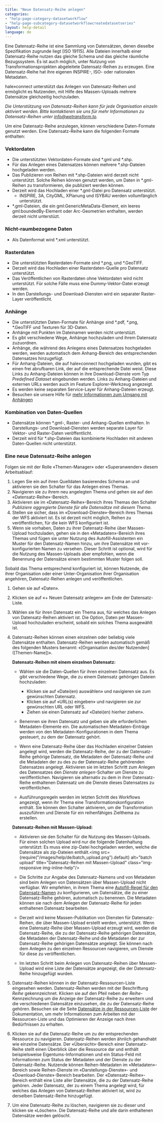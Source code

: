 ```yaml
---
title: "Neue Datensatz-Reihe anlegen"
categories:
- "help-page-category-datasetworkflow"
- "help-page-subcategory-datasetworkflowcreatedatasetseries"
layout: help-detail
language: de
---
```



Eine Datensatz-Reihe ist eine Sammlung von Datensätzen, denen dieselbe Spezifikation zugrunde liegt [ISO 19115]. Alle Dateien innerhalb einer Datensatz-Reihe nutzen das gleiche Schema und das gleiche räumliche Bezugssystem. Es ist auch möglich, unter Nutzung von Transformationsprojekten abgeleitete Datensatz-Reihen zu erzeugen. Eine Datensatz-Reihe hat ihre eigenen INSPIRE-, ISO- oder nationalen Metadaten.

hale»connect unterstützt das Anlegen von Datensatz-Reihen und ermöglicht es Nutzenden, mit Hilfe des Massen-Uploads mehrere Datensätze gleichzeitig hochzuladen.

*Die Unterstützung von Datensatz-Reihen kann für jede Organisation einzeln aktiviert werden. Bitte kontaktieren sie uns für mehr Informationen zu Datensatz-Reihen unter info@wetransform.to.*

Um eine Datensatz-Reihe anzulegen, können verschiedene Daten-Formate genutzt werden. Eine Datensatz-Reihe kann die folgenden Formate enthalten:

### Vektordaten ###
  * Die unterstützten Vektordaten-Formate sind \*.gml und \*.shp.
  * Für das Anlegen eines Datensatzes können mehrere \*.shp-Dateien hochgeladen werden.
  * Das Publizieren von Reihen mit \*.shp-Dateien wird derzeit nicht unterstützt. Solche Reihen können genutzt werden, um Daten in \*.gml-Reihen zu transformieren, die publiziert werden können.
  * Derzeit wird das Hochladen einer \*.gml-Datei pro Datensatz unterstützt.
    * INSPIRE, 3A, CityGML, XPlanung und ISYBAU werden vollumfänglich unterstützt.
  * \*.gml-Dateien, die ein gml:GenericMetaData-Element, ein leeres gml:boundedBy-Element oder Arc-Geometrien enthalten, werden derzeit nicht unterstüzt.

### Nicht-raumbezogene Daten ###
  * Als Datenformat wird \*.xml unterstützt.

### Rasterdaten ###
  * Die unterstützten Rasterdaten-Formate sind \*.png, und \*.GeoTIFF.
  * Derzeit wird das Hochladen einer Rasterdaten-Quelle pro Datensatz unterstützt.
  * Das Veröffentlichen von Rasterdaten ohne Vektordaten wird nicht unterstützt. Für solche Fälle muss eine Dummy-Vektor-Datei erzeugt werden.
  * In den Darstellungs- und Download-Diensten wird ein separater Raster-Layer veröffentlicht.

### Anhänge ###
  * Die unterstützten Daten-Formate für Anhänge sind \*.pdf, \*.png, \*.GeoTIFF und Texturen für 3D-Daten.
  * Anhänge mit Punkten im Dateinamen werden nicht unterstüzt.
  * Es gibt verschiedene Wege, Anhänge hochzuladen und ihrem Datensatz zuzuordnen.
  * Anhänge, die während des Anlegens eines Datensatzes hochgeladen werden, werden automatisch dem Anhang-Bereich des entsprechenden Datensatzes hinzugefügt.
  * Für Anhang-Dateien, die auf hale»connect hochgeladen wurden, gibt es einen frei abrufbaren Link, der auf die entsprechende Datei weist. Diese Links zu Anhang-Dateien können in ihre Download-Dienste vom Typ *Predefined Dataset* eingebunden werden. Links zu Anhang-Dateien und externen URLs werden auch im Feature Explorer-Werkzeug angezeigt.
  * Es werden keine separaten Service-Layer für Anhang-Dateien erzeugt.
  * Besuchen sie unsere Hilfe für [mehr Informationen zum Umgang mit Anhängen](https://www.wetransform.to/help/de/help-page-category-reference/help-page-subcategory-reference-data/2018/03/10/reference-data-files/)

### Kombination von Daten-Quellen ###
  * Datensätze können \*.gml-, Raster- und Anhang-Quellen enthalten. In Darstellungs- und Download-Diensten werden separate Layer für Vektor- und Raster-Daten veröffentlicht.
  * Derzeit wird für \*.shp-Dateien das kombinierte Hochladen mit anderen Daten-Quellen nicht unterstützt.

### **Eine neue Datensatz-Reihe anlegen** ###

Folgen sie mit der Rolle &laquo;Themen-Manager&raquo; oder &laquo;Superanwender&raquo; diesem Arbeitsablauf:

1. Legen Sie ein auf ihren Quelldaten basierendes Schema an und aktivieren sie den Schalter für das Anlegen eines Themas.
2. Navigieren sie zu ihrem neu angelegten Thema und gehen sie auf den &laquo;Datensatz-Reihe&raquo;-Bereich.
3. Aktivieren sie im &laquo;Datensatz-Reihe&raquo;-Bereich ihres Themas den Schalter *Publiziere aggregierte Dienste für alle Datensätze mit diesem Thema*.
4. Stellen sie sicher, dass im &laquo;Download-Dienste&raquo;-Bereich ihres Themas der WFS aktiviert ist. Es ist derzeit nicht möglich, Reihen zu veröffentlichen, für die kein WFS konfiguriert ist.
5. Wenn sie vorhaben, Daten zu ihrer Datensatz-Reihe über Massen-Upload hochzuladen, gehen sie in den &laquo;Metadaten&raquo;-Bereich ihres Themas und fügen sie unter Nutzung des Autofill-Assistenten ein Muster für den Datensatz-Namen hinzu, um ihre Datensätze mit vor-konfigurierten Namen zu versehen. Dieser Schritt ist optional, wird für die Nutzung des Massen-Uploads aber empfohlen, wenn die Benennung der Datensätze einem bestimmten Muster folgen soll.

Sobald das Thema entsprechend konfiguriert ist, können Nutzende, die ihrer Organisation oder einer Unter-Organisation ihrer Organisation angehören, Datensatz-Reihen anlegen und veröffentlichen.

1. Gehen sie auf &laquo;Daten&raquo;.
2. Klicken sie auf &laquo;+ Neuen Datensatz anlegen&raquo; am Ende der Datensatz-Liste.
3. Wählen sie für ihren Datensatz ein Thema aus, für welches das Anlegen von Datensatz-Reihen aktiviert ist. Die Option, Daten per Massen-Upload hochzuladen erscheint, sobald ein solches Thema ausgewählt ist.
4. Datensatz-Reihen können einen einzelnen oder beliebig viele Datensätze enthalten. Datensatz-Reihen werden automatisch gemäß des folgenden Musters benannt: &laquo;[Organisation des/der Nutzenden] ([Themen-Name])&raquo;.

    **Datensatz-Reihen mit einem einzelnen Datensatz:**  
      * Wählen sie die Daten-Quellen für ihren einzelnen Datensatz aus. Es gibt verschiedene Wege, die zu einem Datensatz gehörigen Dateien hochzuladen:
        *	Klicken sie auf &laquo;Datei(en) auswählen&raquo; und navigieren sie zum gewünschten Datensatz.
        * Klicken sie auf &laquo;URL(s) eingeben&raquo; und navigieren sie zur gewünschten URL oder WFS.
        * Ziehen sie einen Datensatz auf &laquo;Datei(en) hierher ziehen&raquo;.

      * Benennen sie ihren Datensatz und geben sie alle erforderlichen Metadaten-Elemente ein. Die automatischen Metadaten-Einträge werden von den Metadaten-Konfigurationen in dem Thema gesteuert, zu dem der Datensatz gehört.

      * Wenn eine Datensatz-Reihe über das Hochladen einzelner Dateien angelegt wird, werden die Datensatz-Reihe, der zu der Datensatz-Reihe gehörige Datensatz, die Metadaten der Datensatz-Reihe und die Metadaten der zu des zu der Datensatz-Reihe gehörenden Datensatzes angelegt. Aktivieren sie im letzten Schritt zum Anlegen des Datensatzes den *Dienste anlegen*-Schalter um Dienste zu veröffentlichen. Navigieren sie alternativ zu dem in ihrer Datensatz-Reihe enthaltenen Datensatz um die Dienste dieses Datensatzes zu veröffentlichen.

      * Ausführungsregeln werden im letzten Schritt des Workflows angezeigt, wenn ihr Thema eine Transformationskonfiguration enthält. Sie können den Schalter aktivieren, um die Transformation auszuführen und Dienste für ein reihenfähiges Zielthema zu erstellen. 



    **Datensatz-Reihen mit Massen-Upload:**
      * Aktivieren sie den Schalter für die Nutzung des Massen-Uploads. Für einen solchen Upload wird nur die folgende Datenhaltung unterstützt: Es muss eine zip-Datei hochgeladen werden, welche die Datensätze als zip-Dateien enthält.<img src={require("/images/help/de/batch_upload.png").default} alt="batch upload" title="Datensatz-Reihen mit Massen-Upload" class="img-responsive img-inline-help"/>

      * Die Schritte zur Angabe des Datensatz-Namens und von Metadaten sind beim Anlegen von Datensätzen über Massen-Upload nicht verfügbar. Wir empfehlen, in ihrem Thema eine [Autofill-Regel für den Datensatz-Namen](https://www.wetransform.to/help/de/help-page-category-setup-haleconnect/help-page-subcategory-setup-haleconnect-thememetadata/2015/02/10/theme-edit-metadata/) zu konfigurieren, um Datensätze, die zu einer Datensatz-Reihe gehören, automatisch zu benennen. Die Metadaten können sie nach dem Anlegen der Datensatz-Reihe für jeden enthaltenen Datensatz bearbeiten.

      * Derzeit wird keine Massen-Publikation von Diensten für Datensatz-Reihen, die über Massen-Upload erstellt werden, unterstützt. Wenn eine Datensatz-Reihe über Massen-Upload erzeugt wird, werden die Datensatz-Reihe, die zu der Datensatz-Reihe gehörigen Datensätze, die Metadaten der Datensatz-Reihe und die Metadaten der zur Datensatz-Reihe gehörigen Datensätze angelegt. Sie können nach dem Anlegen zu den einzelnen Ressourcen navigieren, um Dienste für diese zu veröffentlichen.

      * Im letzten Schritt beim Anlegen von Datensatz-Reihen über Massen-Upload wird eine Liste der Datensätze angezeigt, die der Datensatz-Reihe hinzugefügt wurden.

 5. Datensatz-Reihen können in der Datensatz-Ressourcen-Liste eingesehen werden. Datensatz-Reihen werden mit der Beschriftung *Reihe* gekennzeichnet. Klicken sie auf den Pfeil neben der *Reihe*-Kennzeichnung um die Anzeige der Datensatz-Reihe zu erweitern und die verschiedenen Datensätze einzusehen, die zu der Datensatz-Reihe gehören. Besuchen sie die Seite [Datensätze in der Ressourcen-Liste](https://www.wetransform.to/help/de/help-page-category-datasetworkflow/help-page-subcategory-datasetworkflowcreatedataset/2015/01/08/viewing-resource-list/) der Dokumentation, um mehr Informationen zum Arbeiten mit der Ressourcen-Liste und das Optimieren der Anzeige nach ihren Bedürfnissen zu erhalten.

6. Klicken sie auf die Datensatz-Reihe um zu der entsprechenden Ressource zu navigieren. Datensatz-Reihen werden ähnlich gehandhabt wie einzelne Datensätze. Der &laquo;Übersicht&raquo;-Bereich einer Datensatz-Reihe stellt einen Überblick über die Ressource dar und enthält beispielsweise Eigentums-Informationen und ein Status-Feld mit Informationen zum Status der Metadaten und der Dienste zu der Datensatz-Reihe. Nutzende können Reihen-Metadaten im &laquo;Metadaten&raquo;-Bereich sowie Reihen-Dienste im &laquo;Darstellungs-Dienste&raquo;- und &laquo;Download-Dienste&raquo;-Bereich bearbeiten. Der &laquo;Datensatz-Reihe&raquo;-Bereich enthält eine Liste aller Datensätze, die zu der Datensatz-Reihe gehören. Jeder Datensatz, der zu einem Thema angelegt wird, für welches das Anlegen von Datensatz-Reihen aktiviert ist, wird zu derselben Datensatz-Reihe hinzugefügt.

7. Um eine Datensatz-Reihe zu löschen, navigieren sie zu dieser und klicken sie &laquo;Löschen&raquo;. Die Datensatz-Reihe und alle darin enthaltenen Datensätze werden gelöscht.
